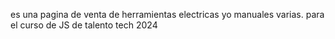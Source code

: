 es una pagina de venta de herramientas electricas yo manuales varias.
para el curso de JS de talento tech 2024